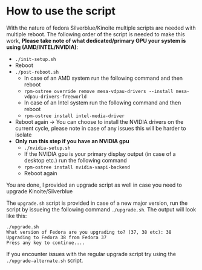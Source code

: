 # How to use the script
With the nature of fedora Silverblue/Kinoite multiple scripts are needed with multiple reboot. The following order of the script is needed to make this work, **Please take note of what dedicated/primary GPU your system is using (AMD/INTEL/NVIDIA)**:

- `./init-setup.sh`
- Reboot
- `./post-reboot.sh` 
    - In case of an AMD system run the following command and then reboot
    - `rpm-ostree override remove mesa-vdpau-drivers --install mesa-vdpau-drivers-freeworld`
    - In case of an Intel system run the following command and then reboot
    - `rpm-ostree install intel-media-driver`
- Reboot again -> You can choose to install the NVIDIA drivers on the current cycle, please note in case of any issues this will be harder to isolate
- **Only run this step if you have an NVIDIA gpu**
    - `./nvidia-setup.sh`
    - If the NVIDIA gpu is your primary display output (in case of a desktop etc.) run the following command
    - `rpm-ostree install nvidia-vaapi-backend`
    - Reboot again

You are done, I provided an upgrade script as well in case you need to upgrade Kinoite/Silverblue


The `upgrade.sh` script is provided in case of a new major version, run the script by issueing the following command `./upgrade.sh`. The output will look like this:
```
./upgrade.sh
What version of Fedora are you upgrading to? (37, 38 etc): 38
Upgrading to Fedora 38 from Fedora 37
Press any key to continue....  
```

If you encounter issues with the regular upgrade script try using the `./upgrade-alternate.sh` script.
